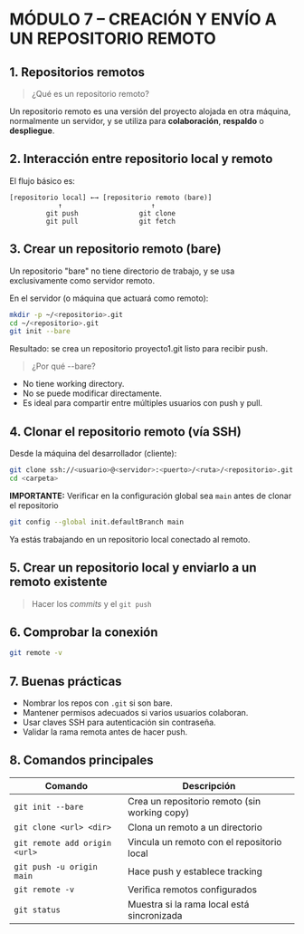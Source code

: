 # MÓDULO 7 – CREACIÓN Y ENVÍO A UN REPOSITORIO REMOTO

## 1. Repositorios remotos

> ¿Qué es un repositorio remoto?

Un repositorio remoto es una versión del proyecto alojada en otra máquina, normalmente un servidor, y se utiliza para **colaboración**, **respaldo** o **despliegue**.

## 2. Interacción entre repositorio local y remoto

El flujo básico es:

```text
[repositorio local] ←→ [repositorio remoto (bare)]
            ↑                      ↑
         git push               git clone
         git pull               git fetch
```

## 3. Crear un repositorio remoto (bare)

Un repositorio "bare" no tiene directorio de trabajo, y se usa exclusivamente como servidor remoto.

En el servidor (o máquina que actuará como remoto):

```bash
mkdir -p ~/<repositorio>.git
cd ~/<repositorio>.git
git init --bare
```

Resultado: se crea un repositorio proyecto1.git listo para recibir push.

> ¿Por qué --bare?

* No tiene working directory.
* No se puede modificar directamente.
* Es ideal para compartir entre múltiples usuarios con push y pull.

## 4. Clonar el repositorio remoto (vía SSH)

Desde la máquina del desarrollador (cliente):

```bash
git clone ssh://<usuario>@<servidor>:<puerto>/<ruta>/<repositorio>.git <carpeta>
cd <carpeta>
```

**IMPORTANTE:** Verificar en la configuración global sea `main` antes de clonar el repositorio

```bash
git config --global init.defaultBranch main
```

Ya estás trabajando en un repositorio local conectado al remoto.

## 5. Crear un repositorio local y enviarlo a un remoto existente

> Hacer los *commits* y el `git push`

## 6. Comprobar la conexión

```bash
git remote -v
```

## 7. Buenas prácticas

* Nombrar los repos con `.git` si son bare.
* Mantener permisos adecuados si varios usuarios colaboran.
* Usar claves SSH para autenticación sin contraseña.
* Validar la rama remota antes de hacer push.

## 8. Comandos principales

Comando | Descripción
--- | ---
`git init --bare` | Crea un repositorio remoto (sin working copy)
`git clone <url> <dir>` | Clona un remoto a un directorio
`git remote add origin <url>` | Vincula un remoto con el repositorio local
`git push -u origin main` | Hace push y establece tracking
`git remote -v` | Verifica remotos configurados
`git status` | Muestra si la rama local está sincronizada
